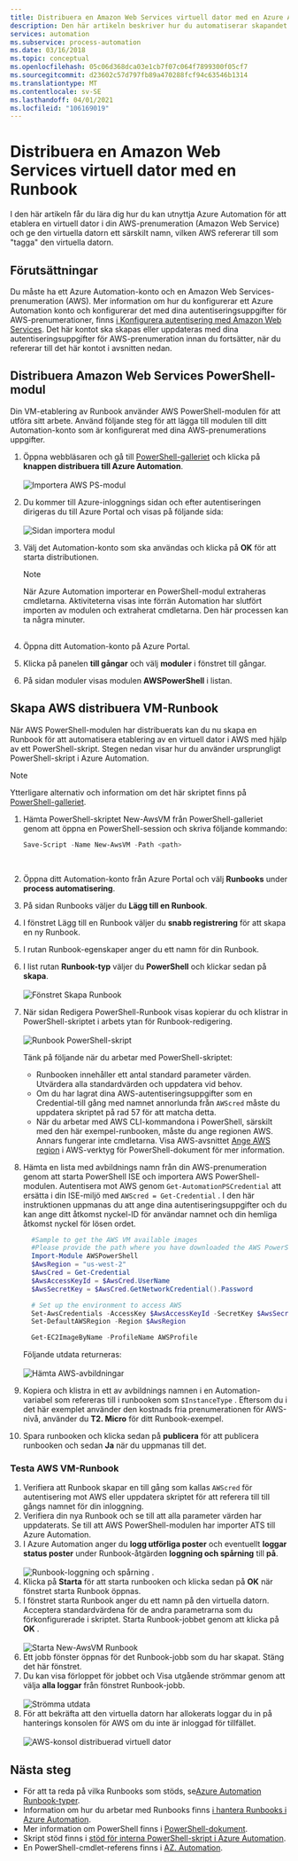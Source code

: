 ```yaml
---
title: Distribuera en Amazon Web Services virtuell dator med en Azure Automation-Runbook
description: Den här artikeln beskriver hur du automatiserar skapandet av en Amazon Web Services virtuell dator.
services: automation
ms.subservice: process-automation
ms.date: 03/16/2018
ms.topic: conceptual
ms.openlocfilehash: 05c06d368dca03e1cb7f07c064f7899300f05cf7
ms.sourcegitcommit: d23602c57d797fb89a470288fcf94c63546b1314
ms.translationtype: MT
ms.contentlocale: sv-SE
ms.lasthandoff: 04/01/2021
ms.locfileid: "106169019"
---
```

# <a name="deploy-an-amazon-web-services-vm-with-a-runbook"></a>Distribuera en Amazon Web Services virtuell dator med en Runbook

I den här artikeln får du lära dig hur du kan utnyttja Azure Automation för att etablera en virtuell dator i din AWS-prenumeration (Amazon Web Service) och ge den virtuella datorn ett särskilt namn, vilken AWS refererar till som "tagga" den virtuella datorn.

## <a name="prerequisites"></a>Förutsättningar

Du måste ha ett Azure Automation-konto och en Amazon Web Services-prenumeration (AWS). Mer information om hur du konfigurerar ett Azure Automation konto och konfigurerar det med dina autentiseringsuppgifter för AWS-prenumerationer, finns [i Konfigurera autentisering med Amazon Web Services](automation-config-aws-account.md). Det här kontot ska skapas eller uppdateras med dina autentiseringsuppgifter för AWS-prenumeration innan du fortsätter, när du refererar till det här kontot i avsnitten nedan.

## <a name="deploy-amazon-web-services-powershell-module"></a>Distribuera Amazon Web Services PowerShell-modul

Din VM-etablering av Runbook använder AWS PowerShell-modulen för att utföra sitt arbete. Använd följande steg för att lägga till modulen till ditt Automation-konto som är konfigurerat med dina AWS-prenumerations uppgifter.  

1. Öppna webbläsaren och gå till [PowerShell-galleriet](https://www.powershellgallery.com/packages/AWSPowerShell/) och klicka på **knappen distribuera till Azure Automation**.<br><br> ![Importera AWS PS-modul](./media/automation-scenario-aws-deployment/powershell-gallery-download-awsmodule.png)
2. Du kommer till Azure-inloggnings sidan och efter autentiseringen dirigeras du till Azure Portal och visas på följande sida:<br><br> ![Sidan importera modul](./media/automation-scenario-aws-deployment/deploy-aws-powershell-module-parameters.png)
3. Välj det Automation-konto som ska användas och klicka på **OK** för att starta distributionen.

   > [!NOTE]
   > När Azure Automation importerar en PowerShell-modul extraheras cmdletarna. Aktiviteterna visas inte förrän Automation har slutfört importen av modulen och extraherat cmdletarna. Den här processen kan ta några minuter.  
   > <br>

1. Öppna ditt Automation-konto på Azure Portal.
2. Klicka på panelen **till gångar** och välj **moduler** i fönstret till gångar.
3. På sidan moduler visas modulen **AWSPowerShell** i listan.

## <a name="create-aws-deploy-vm-runbook"></a>Skapa AWS distribuera VM-Runbook

När AWS PowerShell-modulen har distribuerats kan du nu skapa en Runbook för att automatisera etablering av en virtuell dator i AWS med hjälp av ett PowerShell-skript. Stegen nedan visar hur du använder ursprungligt PowerShell-skript i Azure Automation.  

> [!NOTE]
> Ytterligare alternativ och information om det här skriptet finns på [PowerShell-galleriet](https://www.powershellgallery.com/packages/New-AwsVM/).
> 

1. Hämta PowerShell-skriptet New-AwsVM från PowerShell-galleriet genom att öppna en PowerShell-session och skriva följande kommando:<br>
   ```powershell
   Save-Script -Name New-AwsVM -Path <path>
   ```
   <br>
2. Öppna ditt Automation-konto från Azure Portal och välj **Runbooks** under **process automatisering**.  
3. På sidan Runbooks väljer du **Lägg till en Runbook**.
4. I fönstret Lägg till en Runbook väljer du **snabb registrering** för att skapa en ny Runbook.
5. I rutan Runbook-egenskaper anger du ett namn för din Runbook.
6. I list rutan **Runbook-typ** väljer du **PowerShell** och klickar sedan på **skapa**.<br><br> ![Fönstret Skapa Runbook](./media/automation-scenario-aws-deployment/runbook-quickcreate-properties.png)
7. När sidan Redigera PowerShell-Runbook visas kopierar du och klistrar in PowerShell-skriptet i arbets ytan för Runbook-redigering.<br><br> ![Runbook PowerShell-skript](./media/automation-scenario-aws-deployment/runbook-powershell-script.png)<br>
   
    Tänk på följande när du arbetar med PowerShell-skriptet:

    * Runbooken innehåller ett antal standard parameter värden. Utvärdera alla standardvärden och uppdatera vid behov.
    * Om du har lagrat dina AWS-autentiseringsuppgifter som en Credential-till gång med namnet annorlunda från `AWScred` måste du uppdatera skriptet på rad 57 för att matcha detta.  
    * När du arbetar med AWS CLI-kommandona i PowerShell, särskilt med den här exempel-runbooken, måste du ange regionen AWS. Annars fungerar inte cmdletarna. Visa AWS-avsnittet [Ange AWS region](https://docs.aws.amazon.com/powershell/latest/userguide/pstools-installing-specifying-region.html) i AWS-verktyg för PowerShell-dokument för mer information.  

8. Hämta en lista med avbildnings namn från din AWS-prenumeration genom att starta PowerShell ISE och importera AWS PowerShell-modulen. Autentisera mot AWS genom `Get-AutomationPSCredential` att ersätta i din ISE-miljö med `AWScred = Get-Credential` . I den här instruktionen uppmanas du att ange dina autentiseringsuppgifter och du kan ange ditt åtkomst nyckel-ID för användar namnet och din hemliga åtkomst nyckel för lösen ordet. 

      ```powershell
        #Sample to get the AWS VM available images
        #Please provide the path where you have downloaded the AWS PowerShell module
        Import-Module AWSPowerShell
        $AwsRegion = "us-west-2"
        $AwsCred = Get-Credential
        $AwsAccessKeyId = $AwsCred.UserName
        $AwsSecretKey = $AwsCred.GetNetworkCredential().Password
   
        # Set up the environment to access AWS
        Set-AwsCredentials -AccessKey $AwsAccessKeyId -SecretKey $AwsSecretKey -StoreAs AWSProfile
        Set-DefaultAWSRegion -Region $AwsRegion
   
        Get-EC2ImageByName -ProfileName AWSProfile
      ```
        
    Följande utdata returneras:<br><br>
   ![Hämta AWS-avbildningar](./media/automation-scenario-aws-deployment/powershell-ise-output.png)<br>  
9. Kopiera och klistra in ett av avbildnings namnen i en Automation-variabel som refereras till i runbooken som `$InstanceType` . Eftersom du i det här exemplet använder den kostnads fria prenumerationen för AWS-nivå, använder du **T2. Micro** för ditt Runbook-exempel.  
10. Spara runbooken och klicka sedan på **publicera** för att publicera runbooken och sedan **Ja** när du uppmanas till det.

### <a name="test-the-aws-vm-runbook"></a>Testa AWS VM-Runbook

1. Verifiera att Runbook skapar en till gång som kallas `AWScred` för autentisering mot AWS eller uppdatera skriptet för att referera till till gångs namnet för din inloggning.    
2. Verifiera din nya Runbook och se till att alla parameter värden har uppdaterats.
Se till att AWS PowerShell-modulen har importer ATS till Azure Automation.  
3. I Azure Automation anger du **logg utförliga poster** och eventuellt **loggar status poster** under Runbook-åtgärden **loggning och spårning** till **på**.<br><br> ![Runbook-loggning och spårning ](./media/automation-scenario-aws-deployment/runbook-settings-logging-and-tracing.png) .  
4. Klicka på **Starta** för att starta runbooken och klicka sedan på **OK** när fönstret starta Runbook öppnas.
5. I fönstret starta Runbook anger du ett namn på den virtuella datorn. Acceptera standardvärdena för de andra parametrarna som du förkonfigurerade i skriptet. Starta Runbook-jobbet genom att klicka på **OK** .<br><br> ![Starta New-AwsVM Runbook](./media/automation-scenario-aws-deployment/runbook-start-job-parameters.png)
6. Ett jobb fönster öppnas för det Runbook-jobb som du har skapat. Stäng det här fönstret.
7. Du kan visa förloppet för jobbet och Visa utgående strömmar genom att välja **alla loggar** från fönstret Runbook-jobb.<br><br> ![Strömma utdata](./media/automation-scenario-aws-deployment/runbook-job-streams-output.png)
8. För att bekräfta att den virtuella datorn har allokerats loggar du in på hanterings konsolen för AWS om du inte är inloggad för tillfället.<br><br> ![AWS-konsol distribuerad virtuell dator](./media/automation-scenario-aws-deployment/aws-instances-status.png)

## <a name="next-steps"></a>Nästa steg
 
* För att ta reda på vilka Runbooks som stöds, se[Azure Automation Runbook-typer](automation-runbook-types.md).
* Information om hur du arbetar med Runbooks finns [i hantera Runbooks i Azure Automation](manage-runbooks.md).
* Mer information om PowerShell finns i [PowerShell-dokument](/powershell/scripting/overview).
* Skript stöd finns i [stöd för interna PowerShell-skript i Azure Automation](https://azure.microsoft.com/blog/announcing-powershell-script-support-azure-automation-2/).
* En PowerShell-cmdlet-referens finns i [AZ. Automation](/powershell/module/az.automation).
